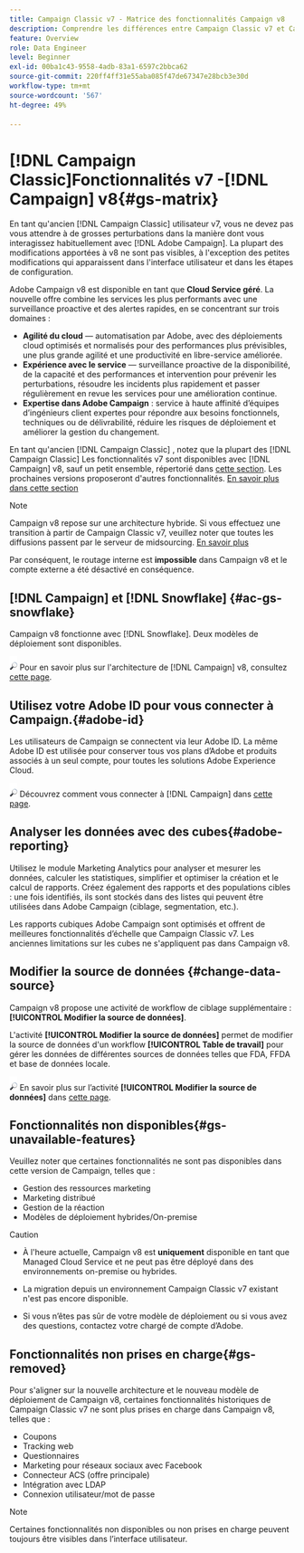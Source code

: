 ```yaml
---
title: Campaign Classic v7 - Matrice des fonctionnalités Campaign v8
description: Comprendre les différences entre Campaign Classic v7 et Campaign v8
feature: Overview
role: Data Engineer
level: Beginner
exl-id: 00ba1c43-9558-4adb-83a1-6597c2bbca62
source-git-commit: 220ff4ff31e55aba085f47de67347e28bcb3e30d
workflow-type: tm+mt
source-wordcount: '567'
ht-degree: 49%

---
```


# [!DNL Campaign Classic]Fonctionnalités v7 -[!DNL Campaign] v8{#gs-matrix}

En tant qu&#39;ancien [!DNL Campaign Classic] utilisateur v7, vous ne devez pas vous attendre à de grosses perturbations dans la manière dont vous interagissez habituellement avec [!DNL Adobe Campaign]. La plupart des modifications apportées à v8 ne sont pas visibles, à l&#39;exception des petites modifications qui apparaissent dans l&#39;interface utilisateur et dans les étapes de configuration.

Adobe Campaign v8 est disponible en tant que **Cloud Service géré**. La nouvelle offre combine les services les plus performants avec une surveillance proactive et des alertes rapides, en se concentrant sur trois domaines :

* **Agilité du cloud** — automatisation par Adobe, avec des déploiements cloud optimisés et normalisés pour des performances plus prévisibles, une plus grande agilité et une productivité en libre-service améliorée.
* **Expérience avec le service** — surveillance proactive de la disponibilité, de la capacité et des performances et intervention pour prévenir les perturbations, résoudre les incidents plus rapidement et passer régulièrement en revue les services pour une amélioration continue.
* **Expertise dans Adobe Campaign** : service à haute affinité d’équipes d’ingénieurs client expertes pour répondre aux besoins fonctionnels, techniques ou de délivrabilité, réduire les risques de déploiement et améliorer la gestion du changement.

En tant qu&#39;ancien [!DNL Campaign Classic] , notez que la plupart des [!DNL Campaign Classic] Les fonctionnalités v7 sont disponibles avec [!DNL Campaign] v8, sauf un petit ensemble, répertorié dans [cette section](#gs-removed). Les prochaines versions proposeront d&#39;autres fonctionnalités. [En savoir plus dans cette section](#gs-unavailable-features)

>[!NOTE]
>
> Campaign v8 repose sur une architecture hybride. Si vous effectuez une transition à partir de Campaign Classic v7, veuillez noter que toutes les diffusions passent par le serveur de midsourcing. [En savoir plus](../architecture/architecture.md)
>
> Par conséquent, le routage interne est **impossible** dans Campaign v8 et le compte externe a été désactivé en conséquence.


## [!DNL Campaign] et [!DNL Snowflake] {#ac-gs-snowflake}

Campaign v8 fonctionne avec [!DNL Snowflake]. Deux modèles de déploiement sont disponibles.

![](../assets/do-not-localize/glass.png) Pour en savoir plus sur l&#39;architecture de [!DNL Campaign] v8, consultez [cette page](../architecture/architecture.md).


## Utilisez votre Adobe ID pour vous connecter à Campaign.{#adobe-id}

Les utilisateurs de Campaign se connectent via leur Adobe ID. La même Adobe ID est utilisée pour conserver tous vos plans d’Adobe et produits associés à un seul compte, pour toutes les solutions Adobe Experience Cloud.

![](../assets/do-not-localize/glass.png) Découvrez comment vous connecter à [!DNL Campaign] dans [cette page](connect.md).

## Analyser les données avec des cubes{#adobe-reporting}

Utilisez le module Marketing Analytics pour analyser et mesurer les données, calculer les statistiques, simplifier et optimiser la création et le calcul de rapports. Créez également des rapports et des populations cibles : une fois identifiés, ils sont stockés dans des listes qui peuvent être utilisées dans Adobe Campaign (ciblage, segmentation, etc.).

Les rapports cubiques Adobe Campaign sont optimisés et offrent de meilleures fonctionnalités d’échelle que Campaign Classic v7. Les anciennes limitations sur les cubes ne s&#39;appliquent pas dans Campaign v8.

## Modifier la source de données {#change-data-source}

Campaign v8 propose une activité de workflow de ciblage supplémentaire : **[!UICONTROL Modifier la source de données]**.

L&#39;activité **[!UICONTROL Modifier la source de données]** permet de modifier la source de données d&#39;un workflow **[!UICONTROL Table de travail]** pour gérer les données de différentes sources de données telles que FDA, FFDA et base de données locale.

![](../assets/do-not-localize/glass.png) En savoir plus sur l’activité **[!UICONTROL Modifier la source de données]** dans [cette page](../config/workflows.md#change-data-source-activity).

## Fonctionnalités non disponibles{#gs-unavailable-features}

Veuillez noter que certaines fonctionnalités ne sont pas disponibles dans cette version de Campaign, telles que :

* Gestion des ressources marketing
* Marketing distribué
* Gestion de la réaction
* Modèles de déploiement hybrides/On-premise

>[!CAUTION]
>
>* À l&#39;heure actuelle, Campaign v8 est **uniquement** disponible en tant que Managed Cloud Service et ne peut pas être déployé dans des environnements on-premise ou hybrides.
>
>* La migration depuis un environnement Campaign Classic v7 existant n&#39;est pas encore disponible.
>
>* Si vous n’êtes pas sûr de votre modèle de déploiement ou si vous avez des questions, contactez votre chargé de compte d’Adobe.


## Fonctionnalités non prises en charge{#gs-removed}

Pour s&#39;aligner sur la nouvelle architecture et le nouveau modèle de déploiement de Campaign v8, certaines fonctionnalités historiques de Campaign Classic v7 ne sont plus prises en charge dans Campaign v8, telles que :

* Coupons
* Tracking web
* Questionnaires
* Marketing pour réseaux sociaux   avec Facebook
* Connecteur ACS (offre principale)
* Intégration avec LDAP
* Connexion utilisateur/mot de passe

>[!NOTE]
>
>Certaines fonctionnalités non disponibles ou non prises en charge peuvent toujours être visibles dans l’interface utilisateur.
